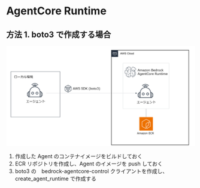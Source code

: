 # AgentCore Runtime

## 方法 1. boto3 で作成する場合

![boto3](images/Runtime-boto3.png)
    
1. 作成した Agent のコンテナイメージをビルドしておく
1. ECR リポジトリを作成し、Agent のイメージを push しておく
1. boto3 の　bedrock-agentcore-control クライアントを作成し、create_agent_runtime で作成する
